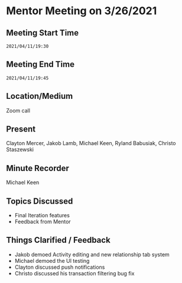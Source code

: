 # Mentor Meeting on 3/26/2021

## Meeting Start Time

`2021/04/11/19:30`

## Meeting End Time

`2021/04/11/19:45`

## Location/Medium

Zoom call

## Present

Clayton Mercer, Jakob Lamb, Michael Keen, Ryland Babusiak, Christo Staszewski

## Minute Recorder

Michael Keen

## Topics Discussed
- Final Iteration features
- Feedback from Mentor

## Things Clarified / Feedback

- Jakob demoed Activity editing and new relationship tab system
- Michael demoed the UI testing
- Clayton discussed push notifications
- Christo discussed his transaction filtering bug fix
